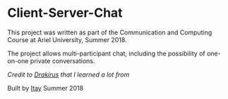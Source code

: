 # Client-Server-Chat
This project was written as part of the Communication and Computing Course at Ariel University, Summer 2018.

The project allows multi-participant chat, including the possibility of one-on-one private conversations.


*Credit to [Drakirus](https://github.com/Drakirus) that I learned a lot from*



Built by [Itay](https://github.com/bmitay4)
Summer 2018
